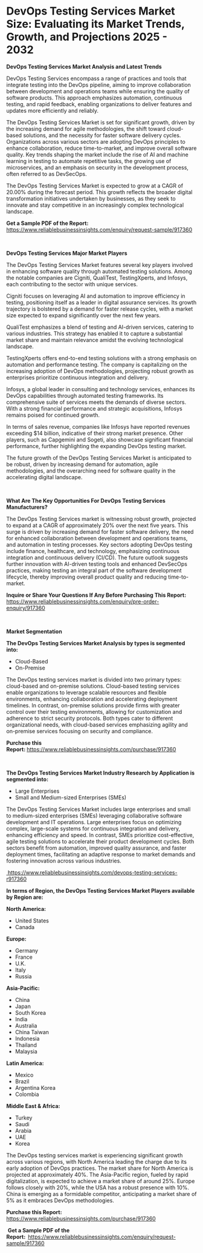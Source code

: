 <p><h1>DevOps Testing Services Market Size: Evaluating its Market Trends, Growth, and Projections 2025 - 2032</h1></p><p><strong>DevOps Testing Services Market Analysis and Latest Trends</strong></p>
<p><p>DevOps Testing Services encompass a range of practices and tools that integrate testing into the DevOps pipeline, aiming to improve collaboration between development and operations teams while ensuring the quality of software products. This approach emphasizes automation, continuous testing, and rapid feedback, enabling organizations to deliver features and updates more efficiently and reliably.</p><p>The DevOps Testing Services Market is set for significant growth, driven by the increasing demand for agile methodologies, the shift toward cloud-based solutions, and the necessity for faster software delivery cycles. Organizations across various sectors are adopting DevOps principles to enhance collaboration, reduce time-to-market, and improve overall software quality. Key trends shaping the market include the rise of AI and machine learning in testing to automate repetitive tasks, the growing use of microservices, and an emphasis on security in the development process, often referred to as DevSecOps.</p><p>The DevOps Testing Services Market is expected to grow at a CAGR of 20.00% during the forecast period. This growth reflects the broader digital transformation initiatives undertaken by businesses, as they seek to innovate and stay competitive in an increasingly complex technological landscape.</p></p>
<p><strong>Get a Sample PDF of the Report:&nbsp;</strong> <a href="https://www.reliablebusinessinsights.com/enquiry/request-sample/917360?utm_campaign=3711&utm_medium=2&utm_source=Github&utm_content=ia&utm_term=16042025&utm_id=devops-testing-services">https://www.reliablebusinessinsights.com/enquiry/request-sample/917360</a></p>
<p>&nbsp;</p>
<p><strong>DevOps Testing Services Major Market Players</strong></p>
<p><p>The DevOps Testing Services Market features several key players involved in enhancing software quality through automated testing solutions. Among the notable companies are Cigniti, QualiTest, TestingXperts, and Infosys, each contributing to the sector with unique services.</p><p>Cigniti focuses on leveraging AI and automation to improve efficiency in testing, positioning itself as a leader in digital assurance services. Its growth trajectory is bolstered by a demand for faster release cycles, with a market size expected to expand significantly over the next few years.</p><p>QualiTest emphasizes a blend of testing and AI-driven services, catering to various industries. This strategy has enabled it to capture a substantial market share and maintain relevance amidst the evolving technological landscape.</p><p>TestingXperts offers end-to-end testing solutions with a strong emphasis on automation and performance testing. The company is capitalizing on the increasing adoption of DevOps methodologies, projecting robust growth as enterprises prioritize continuous integration and delivery.</p><p>Infosys, a global leader in consulting and technology services, enhances its DevOps capabilities through automated testing frameworks. Its comprehensive suite of services meets the demands of diverse sectors. With a strong financial performance and strategic acquisitions, Infosys remains poised for continued growth.</p><p>In terms of sales revenue, companies like Infosys have reported revenues exceeding $14 billion, indicative of their strong market presence. Other players, such as Capgemini and Sogeti, also showcase significant financial performance, further highlighting the expanding DevOps testing market.</p><p>The future growth of the DevOps Testing Services Market is anticipated to be robust, driven by increasing demand for automation, agile methodologies, and the overarching need for software quality in the accelerating digital landscape.</p></p>
<p>&nbsp;</p>
<p><strong>What Are The Key Opportunities For DevOps Testing Services Manufacturers?</strong></p>
<p><p>The DevOps Testing Services market is witnessing robust growth, projected to expand at a CAGR of approximately 20% over the next five years. This surge is driven by increasing demand for faster software delivery, the need for enhanced collaboration between development and operations teams, and automation in testing processes. Key sectors adopting DevOps testing include finance, healthcare, and technology, emphasizing continuous integration and continuous delivery (CI/CD). The future outlook suggests further innovation with AI-driven testing tools and enhanced DevSecOps practices, making testing an integral part of the software development lifecycle, thereby improving overall product quality and reducing time-to-market.</p></p>
<p><strong>Inquire or Share Your Questions If Any Before Purchasing This Report:</strong> <a href="https://www.reliablebusinessinsights.com/enquiry/pre-order-enquiry/917360?utm_campaign=3711&utm_medium=2&utm_source=Github&utm_content=ia&utm_term=16042025&utm_id=devops-testing-services">https://www.reliablebusinessinsights.com/enquiry/pre-order-enquiry/917360</a></p>
<p>&nbsp;</p>
<p><strong>Market Segmentation</strong></p>
<p><strong>The DevOps Testing Services Market Analysis by types is segmented into:</strong></p>
<p><ul><li>Cloud-Based</li><li>On-Premise</li></ul></p>
<p><p>The DevOps testing services market is divided into two primary types: cloud-based and on-premise solutions. Cloud-based testing services enable organizations to leverage scalable resources and flexible environments, enhancing collaboration and accelerating deployment timelines. In contrast, on-premise solutions provide firms with greater control over their testing environments, allowing for customization and adherence to strict security protocols. Both types cater to different organizational needs, with cloud-based services emphasizing agility and on-premise services focusing on security and compliance.</p></p>
<p><strong>Purchase this Report:&nbsp;</strong><a href="https://www.reliablebusinessinsights.com/purchase/917360?utm_campaign=3711&utm_medium=2&utm_source=Github&utm_content=ia&utm_term=16042025&utm_id=devops-testing-services">https://www.reliablebusinessinsights.com/purchase/917360</a></p>
<p>&nbsp;</p>
<p><strong>The DevOps Testing Services Market Industry Research by Application is segmented into:</strong></p>
<p><ul><li>Large Enterprises</li><li>Small and Medium-sized Enterprises (SMEs)</li></ul></p>
<p><p>The DevOps Testing Services Market includes large enterprises and small to medium-sized enterprises (SMEs) leveraging collaborative software development and IT operations. Large enterprises focus on optimizing complex, large-scale systems for continuous integration and delivery, enhancing efficiency and speed. In contrast, SMEs prioritize cost-effective, agile testing solutions to accelerate their product development cycles. Both sectors benefit from automation, improved quality assurance, and faster deployment times, facilitating an adaptive response to market demands and fostering innovation across various industries.</p></p>
<p><a href="https://www.reliablebusinessinsights.com/devops-testing-services-r917360?utm_campaign=3711&utm_medium=2&utm_source=Github&utm_content=ia&utm_term=16042025&utm_id=devops-testing-services">&nbsp;https://www.reliablebusinessinsights.com/devops-testing-services-r917360</a></p>
<p><strong>In terms of Region, the DevOps Testing Services Market Players available by Region are:</strong></p>
<p>
    <p> <strong> North America: </strong>
        <ul>
            <li>United States</li>
            <li>Canada</li>
        </ul>
        </p> 
    <p> <strong> Europe: </strong>
        <ul>
            <li>Germany</li>
            <li>France</li>
            <li>U.K.</li>
            <li>Italy</li>
            <li>Russia</li>
        </ul>
        </p> 
    <p> <strong> Asia-Pacific: </strong>
        <ul>
            <li>China</li>
            <li>Japan</li>
            <li>South Korea</li>
            <li>India</li>
            <li>Australia</li>
            <li>China Taiwan</li>
            <li>Indonesia</li>
            <li>Thailand</li>
            <li>Malaysia</li>
        </ul>
        </p> 
    <p> <strong> Latin America: </strong>
        <ul>
            <li>Mexico</li>
            <li>Brazil</li>
            <li>Argentina Korea</li>
            <li>Colombia</li>
        </ul>
        </p> 
    <p> <strong> Middle East & Africa: </strong>
        <ul>
            <li>Turkey</li>
            <li>Saudi</li>
            <li>Arabia</li>
            <li>UAE</li>
            <li>Korea</li>
        </ul>
    </p>
    </p>
<p><p>The DevOps testing services market is experiencing significant growth across various regions, with North America leading the charge due to its early adoption of DevOps practices. The market share for North America is projected at approximately 40%. The Asia-Pacific region, fueled by rapid digitalization, is expected to achieve a market share of around 25%. Europe follows closely with 20%, while the USA has a robust presence with 10%. China is emerging as a formidable competitor, anticipating a market share of 5% as it embraces DevOps methodologies.</p></p>
<p><strong>Purchase this Report: </strong><a href="https://www.reliablebusinessinsights.com/purchase/917360?utm_campaign=3711&utm_medium=2&utm_source=Github&utm_content=ia&utm_term=16042025&utm_id=devops-testing-services">https://www.reliablebusinessinsights.com/purchase/917360</a></p>
<p>&nbsp;<strong>Get a Sample PDF of the Report:&nbsp;&nbsp;</strong><a href="https://www.reliablebusinessinsights.com/enquiry/request-sample/917360?utm_campaign=3711&utm_medium=2&utm_source=Github&utm_content=ia&utm_term=16042025&utm_id=devops-testing-services">https://www.reliablebusinessinsights.com/enquiry/request-sample/917360</a></p>
<p><strong></strong></p>
<p><p></p><p></p><p></p></p>